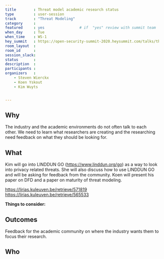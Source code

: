 ```yaml
---
title        : Threat model academic research status
type         : user-session
track        : "Threat Modeling"
category     :
featured     : yes                # if  "yes" review with summit team
when_day     : Tue
when_time    : WS-1
hey_summit   : https://open-security-summit-2020.heysummit.com/talks/threat-model-academic-research-status/
room_layout  :
room_id      : 
session_slack: 
status       : 
description  : 
participants :
organizers   :
    - Steven Wierckx
    - Koen Yskout
    - Kim Wuyts


---
```


## Why
The industry and the academic environments do not often talk to each other. We need to learn what researchers are creating and the researching need feedback on what they should be looking for.

## What
Kim will go into LINDDUN GO (https://www.linddun.org/go) as a way to look into privacy related threats. She will also discuss how to use LINDDUN GO and will be asking for feedback from the community. 
Koen will present his paper on DFD and a paper on maturity of threat modeling.

https://lirias.kuleuven.be/retrieve/571819
https://lirias.kuleuven.be/retrieve/565533


**Things to consider:**



## Outcomes
Feedback for the academic community on where the industry wants them to focus their research.

## Who
